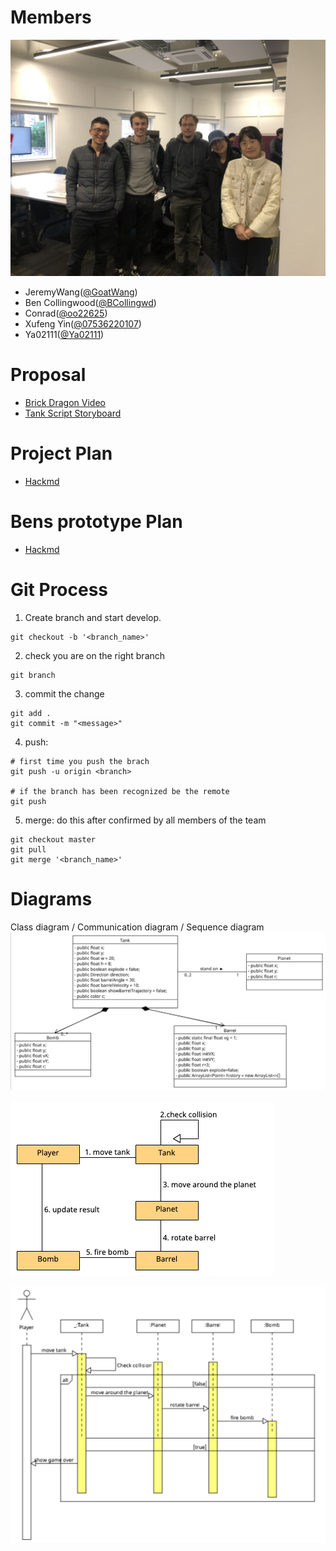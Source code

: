 # Members
![IMG_5126.jpg](static/IMG_5126.jpg)
- JeremyWang([@GoatWang](https://github.com/GoatWang))
- Ben Collingwood([@BCollingwd](https://github.com/BCollingwd))
- Conrad([@oo22625](https://github.com/oo22625))
- Xufeng Yin([@07536220107](https://github.com/07536220107))
- Ya02111([@Ya02111](https://github.com/Ya02111))

# Proposal
- [Brick Dragon Video](/static/IMG_0487_compressed.mov)
- [Tank Script Storyboard](/static/SpaceTanksPaperPrototype)

# Project Plan
- [Hackmd](https://hackmd.io/@836ko9MsR8aI9djOlrFkYg/HJP_qgZCj)
# Bens prototype Plan
- [Hackmd](https://hackmd.io/@836ko9MsR8aI9djOlrFkYg/HJP_qgZCj)

# Git Process
1. Create branch and start develop.
```
git checkout -b '<branch_name>'
```

2. check you are on the right branch
```
git branch
```

3. commit the change 
```
git add .
git commit -m "<message>"
```

4. push: 
```
# first time you push the brach
git push -u origin <branch>

# if the branch has been recognized be the remote
git push
```

5. merge: do this after confirmed by all members of the team
```
git checkout master
git pull 
git merge '<branch_name>'
```

# Diagrams
Class diagram / Communication diagram / Sequence diagram
![class_diagram.png](static/class_diagram.png)
 
![communication_diagram.jpg](static/communication_diagram.jpg)

![sequence_diagram.png](static/sequence_diagram.png)

